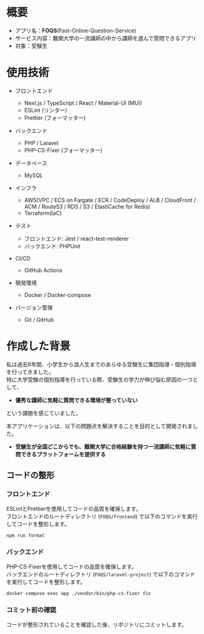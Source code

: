 # 概要
- アプリ名：**FOQS**(Fast-Online-Question-Service)
- サービス内容：難関大学の一流講師の中から講師を選んで質問できるアプリ  
- 対象：受験生

# 使用技術
- フロントエンド
  - Next.js / TypeScript / React / Material-UI (MUI)
  - ESLint (リンター)
  - Prettier (フォーマッター)

- バックエンド
  - PHP / Laravel
  - PHP-CS-Fixer (フォーマッター)

- データベース
  - MySQL

- インフラ
  - AWS(VPC / ECS on Fargate / ECR / CodeDeploy / ALB / CloudFront / ACM / Route53 / RDS / S3 / ElastiCache for Redis)
  - Terraform(IaC)

- テスト
  - フロントエンド: Jest / react-test-renderer
  - バックエンド: PHPUnit

- CI/CD
  - GitHub Actions

- 開発環境
  - Docker / Docker-compose

- バージョン管理
  - Git / GitHub

# 作成した背景
私は過去8年間、小学生から浪人生までのあらゆる受験生に集団指導・個別指導を行ってきました。  
特に大学受験の個別指導を行っている際、受験生の学力が伸び悩む原因の一つとして、  
- **優秀な講師に気軽に質問できる環境が整っていない**

という課題を感じていました。

本アプリケーションは、以下の問題点を解決することを目的として開発されました。
- **受験生が全国どこからでも、難関大学に合格経験を持つ一流講師に気軽に質問できるプラットフォームを提供する**

## コードの整形

### フロントエンド
ESLintとPrettierを使用してコードの品質を確保します。  
フロントエンドのルートディレクトリ (`FOQS/frontend`) で以下のコマンドを実行してコードを整形します。

```sh
npm run format
```

### バックエンド
PHP-CS-Fixerを使用してコードの品質を確保します。  
バックエンドのルートディレクトリ (`FOQS/laravel-project`) で以下のコマンドを実行してコードを整形します。

```sh
docker compose exec app ./vendor/bin/php-cs-fixer fix
```

### コミット前の確認
コードが整形されていることを確認した後、リポジトリにコミットします。
